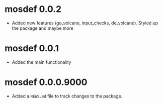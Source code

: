 # mosdef 0.0.2 

* Added new features (go_volcano, input_checks, de_volcano). Styled up the package and maybe more

# mosdef 0.0.1

* Added the main functionality

# mosdef 0.0.0.9000

* Added a `NEWS.md` file to track changes to the package.
